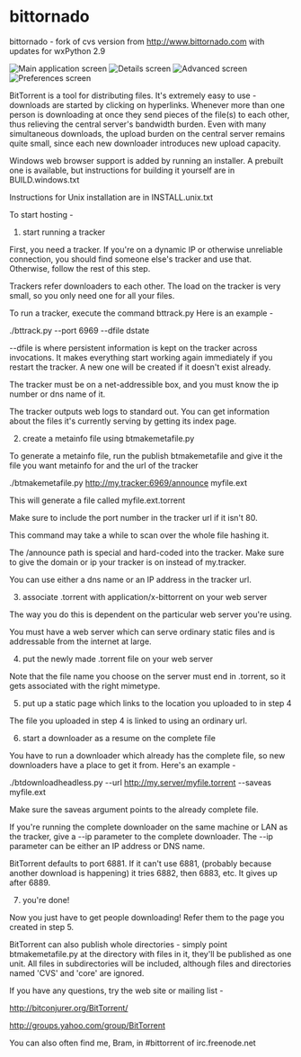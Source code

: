 bittornado
==========

bittornado - fork of cvs version from http://www.bittornado.com with updates for wxPython 2.9

![Main application screen](http://img268.imageshack.us/img268/1729/fr4k.png)
![Details screen](http://img703.imageshack.us/img703/2657/x5fy.png)
![Advanced screen](http://img62.imageshack.us/img62/7259/ws3v.png)
![Preferences screen](http://img405.imageshack.us/img405/8277/fwly.png)

BitTorrent is a tool for distributing files. It's extremely 
easy to use - downloads are started by clicking on hyperlinks.
Whenever more than one person is downloading at once 
they send pieces of the file(s) to each other, thus relieving 
the central server's bandwidth burden. Even with many 
simultaneous downloads, the upload burden on the central server 
remains quite small, since each new downloader introduces new 
upload capacity.

Windows web browser support is added by running an installer. 
A prebuilt one is available, but instructions for building it 
yourself are in BUILD.windows.txt

Instructions for Unix installation are in INSTALL.unix.txt

To start hosting -

1) start running a tracker

First, you need a tracker. If you're on a dynamic IP or otherwise 
unreliable connection, you should find someone else's tracker and 
use that. Otherwise, follow the rest of this step.

Trackers refer downloaders to each other. The load on the tracker 
is very small, so you only need one for all your files.

To run a tracker, execute the command bttrack.py Here is an example -

./bttrack.py --port 6969 --dfile dstate

--dfile is where persistent information is kept on the tracker across 
invocations. It makes everything start working again immediately if 
you restart the tracker. A new one will be created if it doesn't exist 
already.

The tracker must be on a net-addressible box, and you must know the 
ip number or dns name of it.

The tracker outputs web logs to standard out. You can get information 
about the files it's currently serving by getting its index page. 

2) create a metainfo file using btmakemetafile.py

To generate a metainfo file, run the publish btmakemetafile and give 
it the file you want metainfo for and the url of the tracker

./btmakemetafile.py http://my.tracker:6969/announce myfile.ext

This will generate a file called myfile.ext.torrent

Make sure to include the port number in the tracker url if it isn't 80.

This command may take a while to scan over the whole file hashing it.

The /announce path is special and hard-coded into the tracker. 
Make sure to give the domain or ip your tracker is on instead of 
my.tracker.

You can use either a dns name or an IP address in the tracker url.

3) associate .torrent with application/x-bittorrent on your web server

The way you do this is dependent on the particular web server you're using.

You must have a web server which can serve ordinary static files and is 
addressable from the internet at large.

4) put the newly made .torrent file on your web server

Note that the file name you choose on the server must end in .torrent, so 
it gets associated with the right mimetype.

5) put up a static page which links to the location you uploaded to in step 4

The file you uploaded in step 4 is linked to using an ordinary url.

6) start a downloader as a resume on the complete file

You have to run a downloader which already has the complete file, 
so new downloaders have a place to get it from. Here's an example -

./btdownloadheadless.py --url http://my.server/myfile.torrent --saveas myfile.ext

Make sure the saveas argument points to the already complete file.

If you're running the complete downloader on the same machine or LAN as 
the tracker, give a --ip parameter to the complete downloader. The --ip 
parameter can be either an IP address or DNS name.

BitTorrent defaults to port 6881. If it can't use 6881, (probably because 
another download is happening) it tries 6882, then 6883, etc. It gives up 
after 6889.

7) you're done!

Now you just have to get people downloading! Refer them to the page you 
created in step 5.

BitTorrent can also publish whole directories - simply point 
btmakemetafile.py at the directory with files in it, they'll be published 
as one unit. All files in subdirectories will be included, although files 
and directories named 'CVS' and 'core' are ignored.

If you have any questions, try the web site or mailing list -

http://bitconjurer.org/BitTorrent/

http://groups.yahoo.com/group/BitTorrent

You can also often find me, Bram, in #bittorrent of irc.freenode.net
